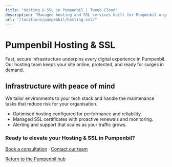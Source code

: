 ```yaml
---
title: "Hosting & SSL in Pumpenbil | Tweed Cloud"
description: "Managed hosting and SSL services built for Pumpenbil organisations."
url: "/locations/pumpenbil/hosting-ssl/"
---
```


# Pumpenbil Hosting & SSL

Fast, secure infrastructure underpins every digital experience in Pumpenbil. Our hosting team keeps your site online, protected, and ready for surges in demand.

## Infrastructure with peace of mind

We tailor environments to your tech stack and handle the maintenance tasks that reduce risk for your organisation.

- Optimised hosting configured for performance and reliability.
- Managed SSL certificates with proactive renewals and monitoring.
- Alerting and support that scales as your traffic grows.

### Ready to elevate your Hosting & SSL in Pumpenbil?

[Book a consultation](/consultation/) · [Contact our team](/contact/)

[Return to the Pumpenbil hub](/locations/pumpenbil/)
